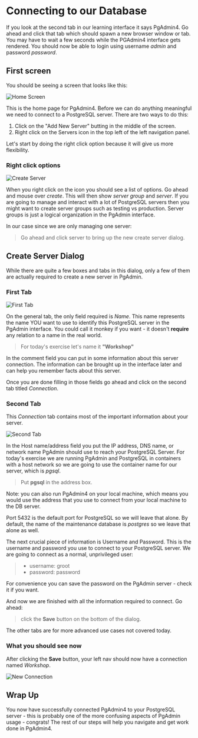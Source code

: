 # Connecting to our Database

If you look at the second tab in our learning interface it says PgAdmin4. Go ahead and click that tab which should spawn a new browser window or tab. You may have to wait a few seconds while the PGAdmin4 interface gets rendered.  You should now be able 
to login using username _admin_ and password _password_.

## First screen

You should be seeing a screen that looks like this:

![Home Screen](basicpgadmin/assets/01-home-screen.png)

This is the home page for PgAdmin4. Before we can do anything meaningful we need to connect to a PostgreSQL server. There are two ways to do this:

1. Click on the "Add New Server" butting in the middle of the screen. 
1. Right click on the Servers icon in the top left of the left navigation panel.

Let's start by doing the right click option because it will give us more flexibility.

### Right click options

![Create Server](basicpgadmin/assets/01-server-selection.png)

When you right click on the icon you should see a list of options. Go ahead and mouse over _create_. This will then show _server group_ and _server_. If you are going to manage and interact with a lot of PostgreSQL servers then you might want to create server groups such as testing vs production. Server groups is just a logical organization in the PgAdmin interface. 

In our case since we are only managing one server:

> Go ahead and click server to bring up the new create server dialog.

## Create Server Dialog

While there are quite a few boxes and tabs in this dialog, only a few of them are actually required to create a new server in PgAdmin.

### First Tab

![First Tab](basicpgadmin/assets/01-create-server-tab1.png)

On the general tab, the only field required is _Name_. This name represents the name YOU want to use to identify this PostgreSQL server in the PgAdmin interface. You could call it monkey if you want - it doesn't **require** any relation to a name in the real world. 

> For today's exercise let's name it **"Workshop"**

In the comment field you can put in some information about this server connection. The information can be brought up in the interface later and can help you remember facts about this server.

Once you are done filling in those fields go ahead and click on the second tab titled _Connection_.

### Second Tab

This _Connection_ tab contains most of the important information about your server. 

![Second Tab](basicpgadmin/assets/01-create-server-tab2.png)

In the Host name/address field you put the IP address, DNS name, or network name PgAdmin should use to reach your PostgreSQL Server. 
For today's exercise we are running PgAdmin and PostgreSQL in containers with a host network so we are going to use the 
container name for our server, which is _pgsql_.  

> Put **pgsql** in the address box.

Note: you can also run PgAdmin4 on your local machine, which means you would use the address that you use to connect from 
your local machine to the DB server. 

Port 5432 is the default port for PostgreSQL so we will leave that alone. By default, the name of the maintenance database
is _postgres_ so we leave that alone as well. 

The next crucial piece of information is Username and Password. This is the username and password you use to connect to your 
PostgreSQL server. We are going to connect as a normal, unprivileged user: 
>* username: groot 
>* password: password

For convenience you can save the password on the PgAdmin server - check it if you want.

And now we are finished with all the information required to connect. Go ahead:
 > click the **Save** button on the bottom of the dialog.

The other tabs are for more advanced use cases not covered today.

### What you should see now   

After clicking the **Save** button, your left nav should now have a connection named _Workshop_.

![New Connection](basicpgadmin/assets/01-new-connection.png)
    
  
## Wrap Up
You now have successfully connected PgAdmin4 to your PostgreSQL server - this is probably one of the more confusing aspects
 of PgAdmin usage - congrats! The rest of our steps will help you navigate and get work done in PgAdmin4.
